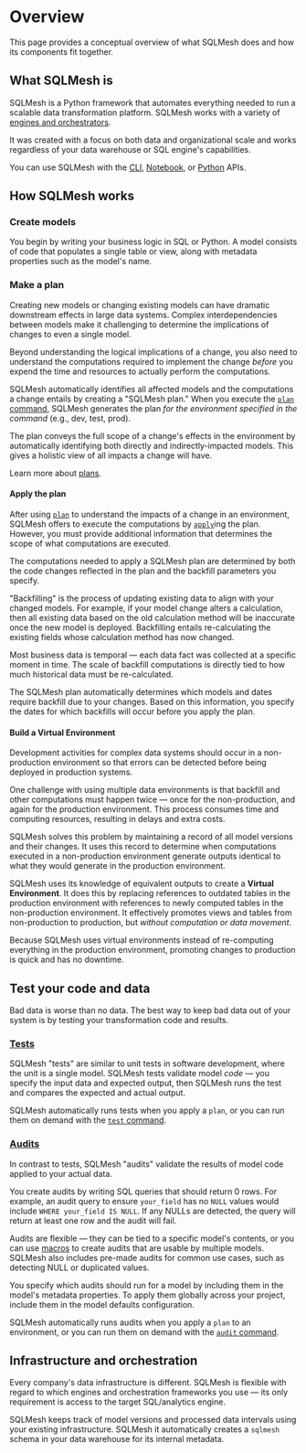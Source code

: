 # Overview

This page provides a conceptual overview of what SQLMesh does and how its components fit together.

## What SQLMesh is
SQLMesh is a Python framework that automates everything needed to run a scalable data transformation platform. SQLMesh works with a variety of [engines and orchestrators](../integrations/overview.md).

It was created with a focus on both data and organizational scale and works regardless of your data warehouse or SQL engine's capabilities.

You can use SQLMesh with the [CLI](../reference/cli.md), [Notebook](../reference/notebook.md), or [Python](../reference/python.md) APIs.

## How SQLMesh works
### Create models
You begin by writing your business logic in SQL or Python. A model consists of code that populates a single table or view, along with metadata properties such as the model's name.

### Make a plan
Creating new models or changing existing models can have dramatic downstream effects in large data systems. Complex interdependencies between models make it challenging to determine the implications of changes to even a single model.

Beyond understanding the logical implications of a change, you also need to understand the computations required to implement the change *before* you expend the time and resources to actually perform the computations.

SQLMesh automatically identifies all affected models and the computations a change entails by creating a "SQLMesh plan." When you execute the [`plan` command](../reference/cli.md#plan), SQLMesh generates the plan *for the environment specified in the command* (e.g., dev, test, prod).

The plan conveys the full scope of a change's effects in the environment by automatically identifying both directly and indirectly-impacted models. This gives a holistic view of all impacts a change will have.

Learn more about [plans](./plans.md).

#### Apply the plan
After using [`plan`](../reference/cli.md#plan) to understand the impacts of a change in an environment, SQLMesh offers to execute the computations by [`apply`](./plans.md#plan-application)ing the plan. However, you must provide additional information that determines the scope of what computations are executed.

The computations needed to apply a SQLMesh plan are determined by both the code changes reflected in the plan and the backfill parameters you specify.

"Backfilling" is the process of updating existing data to align with your changed models. For example, if your model change alters a calculation, then all existing data based on the old calculation method will be inaccurate once the new model is deployed. Backfilling entails re-calculating the existing fields whose calculation method has now changed.

Most business data is temporal &mdash; each data fact was collected at a specific moment in time. The scale of backfill computations is directly tied to how much historical data must be re-calculated.

The SQLMesh plan automatically determines which models and dates require backfill due to your changes. Based on this information, you specify the dates for which backfills will occur before you apply the plan.

#### Build a Virtual Environment
Development activities for complex data systems should occur in a non-production environment so that errors can be detected before being deployed in production systems.

One challenge with using multiple data environments is that backfill and other computations must happen twice &mdash; once for the non-production, and again for the production environment. This process consumes time and computing resources, resulting in delays and extra costs.

SQLMesh solves this problem by maintaining a record of all model versions and their changes. It uses this record to determine when computations executed in a non-production environment generate outputs identical to what they would generate in the production environment.

SQLMesh uses its knowledge of equivalent outputs to create a **Virtual Environment**. It does this by replacing references to outdated tables in the production environment with references to newly computed tables in the non-production environment. It effectively promotes views and tables from non-production to production, but *without computation or data movement*.

Because SQLMesh uses virtual environments instead of re-computing everything in the production environment, promoting changes to production is quick and has no downtime.

## Test your code and data
Bad data is worse than no data. The best way to keep bad data out of your system is by testing your transformation code and results.

### [Tests](./tests.md)
SQLMesh "tests" are similar to unit tests in software development, where the unit is a single model. SQLMesh tests validate model *code* &mdash; you specify the input data and expected output, then SQLMesh runs the test and compares the expected and actual output.

SQLMesh automatically runs tests when you apply a `plan`, or you can run them on demand with the [`test` command](../reference/cli.md#test).

### [Audits](./audits.md)
In contrast to tests, SQLMesh "audits" validate the results of model code applied to your actual data.

You create audits by writing SQL queries that should return 0 rows. For example, an audit query to ensure `your_field` has no `NULL` values would include `WHERE your_field IS NULL`. If any NULLs are detected, the query will return at least one row and the audit will fail.

Audits are flexible &mdash; they can be tied to a specific model's contents, or you can use [macros](./macros/overview.md) to create audits that are usable by multiple models. SQLMesh also includes pre-made audits for common use cases, such as detecting NULL or duplicated values.

You specify which audits should run for a model by including them in the model's metadata properties. To apply them globally across your project, include them in the model defaults configuration.

SQLMesh automatically runs audits when you apply a `plan` to an environment, or you can run them on demand with the [`audit` command](../reference/cli.md#audit).

## Infrastructure and orchestration
Every company's data infrastructure is different. SQLMesh is flexible with regard to which engines and orchestration frameworks you use &mdash; its only requirement is access to the target SQL/analytics engine.

SQLMesh keeps track of model versions and processed data intervals using your existing infrastructure. SQLMesh it automatically creates a `sqlmesh` schema in your data warehouse for its internal metadata.
